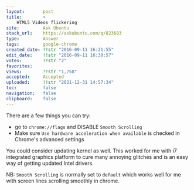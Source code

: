 ```yaml
---
layout:       post
title:        >
    HTML5 Videos flickering
site:         Ask Ubuntu
stack_url:    https://askubuntu.com/q/823683
type:         Answer
tags:         google-chrome
created_date: !!str "2016-09-11 16:21:55"
edit_date:    !!str "2016-09-11 16:30:57"
votes:        !!str "2"
favorites:    
views:        !!str "1,758"
accepted:     Accepted
uploaded:     !!str "2021-12-31 14:57:34"
toc:          false
navigation:   false
clipboard:    false
---
```


There are a few things you can try:

 - go to `chrome://flags` and DISABLE `Smooth Scrolling`
 - Make sure `Use hardware acceleration when available` is checked in
   Chrome's advanced settings

You could consider updating kernel as well. This worked for me with i7 integrated graphics platform to cure many annoying glitches and is an easy way of getting updated Intel drivers.

NB: `Smooth Scrolling` is normally set to `default` which works well for me with screen lines scrolling smoothly in chrome.
